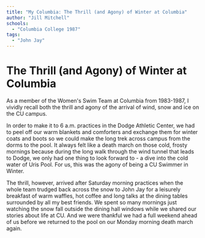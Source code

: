 ```yaml
---
title: "My Columbia: The Thrill (and Agony) of Winter at Columbia"
author: "Jill Mitchell"
schools:
  - "Columbia College 1987"
tags:
  - "John Jay"
---
```


# The Thrill (and Agony) of Winter at Columbia

As a member of the Women's Swim Team at Columbia from 1983-1987, I vividly recall both the thrill and agony of the arrival of wind, snow and ice on the CU campus.

In order to make it to 6 a.m. practices in the Dodge Athletic Center, we had to peel off our warm blankets and comforters and exchange them for winter coats and boots so we could make the long trek across campus from the dorms to the pool.  It always felt like a death march on those cold, frosty mornings because during the long walk through the wind tunnel that leads to Dodge, we only had one thing to look forward to - a dive into the cold water of Uris Pool.  For us, this was the agony of being a CU Swimmer in Winter.

The thrill, however, arrived after Saturday morning practices when the whole team trudged back across the snow to John Jay for a leisurely breakfast of warm waffles, hot coffee and long talks at the dining tables surrounded by all my best friends.  We spent so many mornings just watching the snow fall outside the dining hall windows while we shared our stories about life at CU.  And we were thankful we had a full weekend ahead of us before we returned to the pool on our Monday morning death march again.
